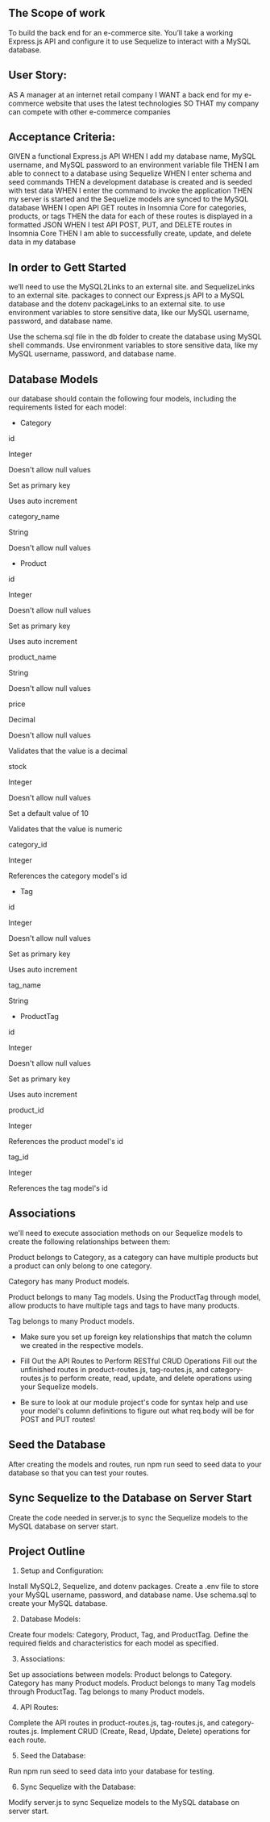 ## The Scope of work
 To build the back end for an e-commerce site. You’ll take a working Express.js API and configure it to use Sequelize to interact with a MySQL database.




## User Story:
AS A manager at an internet retail company
I WANT a back end for my e-commerce website that uses the latest technologies
SO THAT my company can compete with other e-commerce companies

## Acceptance Criteria:
GIVEN a functional Express.js API
WHEN I add my database name, MySQL username, and MySQL password to an environment variable file
THEN I am able to connect to a database using Sequelize
WHEN I enter schema and seed commands
THEN a development database is created and is seeded with test data
WHEN I enter the command to invoke the application
THEN my server is started and the Sequelize models are synced to the MySQL database
WHEN I open API GET routes in Insomnia Core for categories, products, or tags
THEN the data for each of these routes is displayed in a formatted JSON
WHEN I test API POST, PUT, and DELETE routes in Insomnia Core
THEN I am able to successfully create, update, and delete data in my database

##  In order to Gett Started
we’ll need to use the MySQL2Links to an external site. and SequelizeLinks to an external site. packages to connect our Express.js API to a MySQL database and the dotenv packageLinks to an external site. to use environment variables to store sensitive data, like our MySQL username, password, and database name.

Use the schema.sql file in the db folder to create the database using MySQL shell commands. Use environment variables to store sensitive data, like my MySQL username, password, and database name.

##  Database Models
our database should contain the following four models, including the requirements listed for each model:

-  Category

id

Integer

Doesn't allow null values

Set as primary key

Uses auto increment

category_name

String

Doesn't allow null values

-  Product

id

Integer

Doesn't allow null values

Set as primary key

Uses auto increment

product_name

String

Doesn't allow null values

price

Decimal

Doesn't allow null values

Validates that the value is a decimal

stock

Integer

Doesn't allow null values

Set a default value of 10

Validates that the value is numeric

category_id

Integer

References the category model's id

-  Tag

id

Integer

Doesn't allow null values

Set as primary key

Uses auto increment

tag_name

String

-  ProductTag

id

Integer

Doesn't allow null values

Set as primary key

Uses auto increment

product_id

Integer

References the product model's id

tag_id

Integer

References the tag model's id

##  Associations
we'll need to execute association methods on our Sequelize models to create the following relationships between them:

Product belongs to Category, as a category can have multiple products but a product can only belong to one category.

Category has many Product models.

Product belongs to many Tag models. Using the ProductTag through model, allow products to have multiple tags and tags to have many products.

Tag belongs to many Product models.

- Make sure you set up foreign key relationships that match the column we created in the respective models.
- Fill Out the API Routes to Perform RESTful CRUD Operations
Fill out the unfinished routes in product-routes.js, tag-routes.js, and category-routes.js to perform create, read, update, and delete operations using your Sequelize models.

- Be sure to look at our module project's code for syntax help and use your model's column definitions to figure out what req.body will be for POST and PUT routes!

##  Seed the Database
After creating the models and routes, run npm run seed to seed data to your database so that you can test your routes.

##  Sync Sequelize to the Database on Server Start
Create the code needed in server.js to sync the Sequelize models to the MySQL database on server start.

## Project Outline

1. Setup and Configuration:

Install MySQL2, Sequelize, and dotenv packages.
Create a .env file to store your MySQL username, password, and database name.
Use schema.sql to create your MySQL database.

2. Database Models:

Create four models: Category, Product, Tag, and ProductTag.
Define the required fields and characteristics for each model as specified.

3. Associations:

Set up associations between models:
Product belongs to Category.
Category has many Product models.
Product belongs to many Tag models through ProductTag.
Tag belongs to many Product models.

4. API Routes:

Complete the API routes in product-routes.js, tag-routes.js, and category-routes.js.
Implement CRUD (Create, Read, Update, Delete) operations for each route.

5. Seed the Database:

Run npm run seed to seed data into your database for testing.

6. Sync Sequelize with the Database:

Modify server.js to sync Sequelize models to the MySQL database on server start.